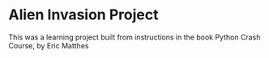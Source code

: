 # Alien Invasion Project
This was a learning project built from instructions in the book Python Crash Course, by Eric Matthes

